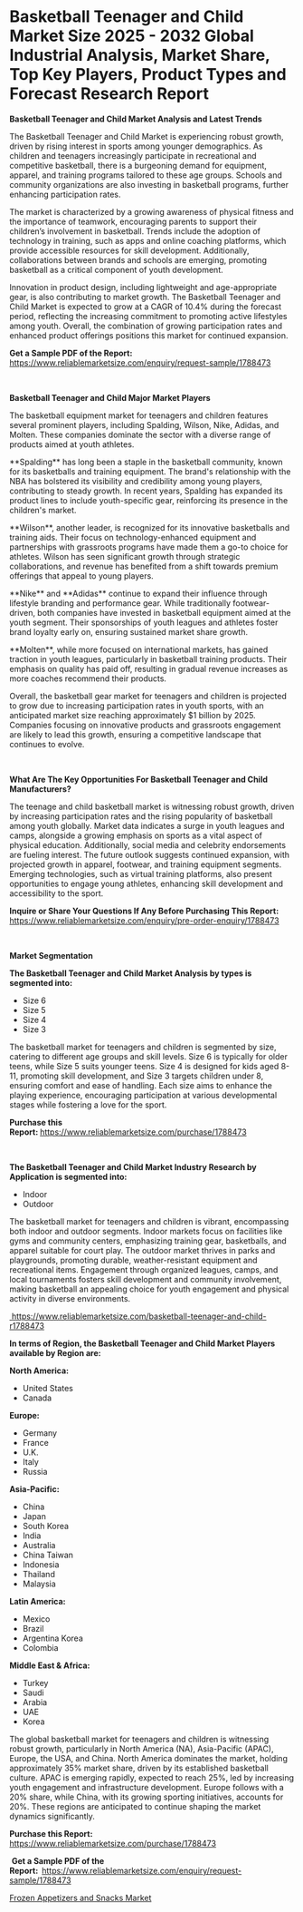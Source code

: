 <p><h1>Basketball Teenager and Child Market Size 2025 - 2032 Global Industrial Analysis, Market Share, Top Key Players, Product Types and Forecast Research Report</h1></p><p><strong>Basketball Teenager and Child Market Analysis and Latest Trends</strong></p>
<p><p>The Basketball Teenager and Child Market is experiencing robust growth, driven by rising interest in sports among younger demographics. As children and teenagers increasingly participate in recreational and competitive basketball, there is a burgeoning demand for equipment, apparel, and training programs tailored to these age groups. Schools and community organizations are also investing in basketball programs, further enhancing participation rates.</p><p>The market is characterized by a growing awareness of physical fitness and the importance of teamwork, encouraging parents to support their children’s involvement in basketball. Trends include the adoption of technology in training, such as apps and online coaching platforms, which provide accessible resources for skill development. Additionally, collaborations between brands and schools are emerging, promoting basketball as a critical component of youth development.</p><p>Innovation in product design, including lightweight and age-appropriate gear, is also contributing to market growth. The Basketball Teenager and Child Market is expected to grow at a CAGR of 10.4% during the forecast period, reflecting the increasing commitment to promoting active lifestyles among youth. Overall, the combination of growing participation rates and enhanced product offerings positions this market for continued expansion.</p></p>
<p><strong>Get a Sample PDF of the Report:&nbsp;</strong> <a href="https://www.reliablemarketsize.com/enquiry/request-sample/1788473?utm_campaign=3504&utm_medium=2&utm_source=Github&utm_content=ia&utm_term=05042025&utm_id=basketball-teenager-and-child">https://www.reliablemarketsize.com/enquiry/request-sample/1788473</a></p>
<p>&nbsp;</p>
<p><strong>Basketball Teenager and Child Major Market Players</strong></p>
<p><p>The basketball equipment market for teenagers and children features several prominent players, including Spalding, Wilson, Nike, Adidas, and Molten. These companies dominate the sector with a diverse range of products aimed at youth athletes.</p><p>**Spalding** has long been a staple in the basketball community, known for its basketballs and training equipment. The brand's relationship with the NBA has bolstered its visibility and credibility among young players, contributing to steady growth. In recent years, Spalding has expanded its product lines to include youth-specific gear, reinforcing its presence in the children's market.</p><p>**Wilson**, another leader, is recognized for its innovative basketballs and training aids. Their focus on technology-enhanced equipment and partnerships with grassroots programs have made them a go-to choice for athletes. Wilson has seen significant growth through strategic collaborations, and revenue has benefited from a shift towards premium offerings that appeal to young players.</p><p>**Nike** and **Adidas** continue to expand their influence through lifestyle branding and performance gear. While traditionally footwear-driven, both companies have invested in basketball equipment aimed at the youth segment. Their sponsorships of youth leagues and athletes foster brand loyalty early on, ensuring sustained market share growth.</p><p>**Molten**, while more focused on international markets, has gained traction in youth leagues, particularly in basketball training products. Their emphasis on quality has paid off, resulting in gradual revenue increases as more coaches recommend their products.</p><p>Overall, the basketball gear market for teenagers and children is projected to grow due to increasing participation rates in youth sports, with an anticipated market size reaching approximately $1 billion by 2025. Companies focusing on innovative products and grassroots engagement are likely to lead this growth, ensuring a competitive landscape that continues to evolve.</p></p>
<p>&nbsp;</p>
<p><strong>What Are The Key Opportunities For Basketball Teenager and Child Manufacturers?</strong></p>
<p><p>The teenage and child basketball market is witnessing robust growth, driven by increasing participation rates and the rising popularity of basketball among youth globally. Market data indicates a surge in youth leagues and camps, alongside a growing emphasis on sports as a vital aspect of physical education. Additionally, social media and celebrity endorsements are fueling interest. The future outlook suggests continued expansion, with projected growth in apparel, footwear, and training equipment segments. Emerging technologies, such as virtual training platforms, also present opportunities to engage young athletes, enhancing skill development and accessibility to the sport.</p></p>
<p><strong>Inquire or Share Your Questions If Any Before Purchasing This Report:</strong> <a href="https://www.reliablemarketsize.com/enquiry/pre-order-enquiry/1788473?utm_campaign=3504&utm_medium=2&utm_source=Github&utm_content=ia&utm_term=05042025&utm_id=basketball-teenager-and-child">https://www.reliablemarketsize.com/enquiry/pre-order-enquiry/1788473</a></p>
<p>&nbsp;</p>
<p><strong>Market Segmentation</strong></p>
<p><strong>The Basketball Teenager and Child Market Analysis by types is segmented into:</strong></p>
<p><ul><li>Size 6</li><li>Size 5</li><li>Size 4</li><li>Size 3</li></ul></p>
<p><p>The basketball market for teenagers and children is segmented by size, catering to different age groups and skill levels. Size 6 is typically for older teens, while Size 5 suits younger teens. Size 4 is designed for kids aged 8-11, promoting skill development, and Size 3 targets children under 8, ensuring comfort and ease of handling. Each size aims to enhance the playing experience, encouraging participation at various developmental stages while fostering a love for the sport.</p></p>
<p><strong>Purchase this Report:&nbsp;</strong><a href="https://www.reliablemarketsize.com/purchase/1788473?utm_campaign=3504&utm_medium=2&utm_source=Github&utm_content=ia&utm_term=05042025&utm_id=basketball-teenager-and-child">https://www.reliablemarketsize.com/purchase/1788473</a></p>
<p>&nbsp;</p>
<p><strong>The Basketball Teenager and Child Market Industry Research by Application is segmented into:</strong></p>
<p><ul><li>Indoor</li><li>Outdoor</li></ul></p>
<p><p>The basketball market for teenagers and children is vibrant, encompassing both indoor and outdoor segments. Indoor markets focus on facilities like gyms and community centers, emphasizing training gear, basketballs, and apparel suitable for court play. The outdoor market thrives in parks and playgrounds, promoting durable, weather-resistant equipment and recreational items. Engagement through organized leagues, camps, and local tournaments fosters skill development and community involvement, making basketball an appealing choice for youth engagement and physical activity in diverse environments.</p></p>
<p><a href="https://www.reliablemarketsize.com/basketball-teenager-and-child-r1788473?utm_campaign=3504&utm_medium=2&utm_source=Github&utm_content=ia&utm_term=05042025&utm_id=basketball-teenager-and-child">&nbsp;https://www.reliablemarketsize.com/basketball-teenager-and-child-r1788473</a></p>
<p><strong>In terms of Region, the Basketball Teenager and Child Market Players available by Region are:</strong></p>
<p>
    <p> <strong> North America: </strong>
        <ul>
            <li>United States</li>
            <li>Canada</li>
        </ul>
        </p> 
    <p> <strong> Europe: </strong>
        <ul>
            <li>Germany</li>
            <li>France</li>
            <li>U.K.</li>
            <li>Italy</li>
            <li>Russia</li>
        </ul>
        </p> 
    <p> <strong> Asia-Pacific: </strong>
        <ul>
            <li>China</li>
            <li>Japan</li>
            <li>South Korea</li>
            <li>India</li>
            <li>Australia</li>
            <li>China Taiwan</li>
            <li>Indonesia</li>
            <li>Thailand</li>
            <li>Malaysia</li>
        </ul>
        </p> 
    <p> <strong> Latin America: </strong>
        <ul>
            <li>Mexico</li>
            <li>Brazil</li>
            <li>Argentina Korea</li>
            <li>Colombia</li>
        </ul>
        </p> 
    <p> <strong> Middle East & Africa: </strong>
        <ul>
            <li>Turkey</li>
            <li>Saudi</li>
            <li>Arabia</li>
            <li>UAE</li>
            <li>Korea</li>
        </ul>
    </p>
    </p>
<p><p>The global basketball market for teenagers and children is witnessing robust growth, particularly in North America (NA), Asia-Pacific (APAC), Europe, the USA, and China. North America dominates the market, holding approximately 35% market share, driven by its established basketball culture. APAC is emerging rapidly, expected to reach 25%, led by increasing youth engagement and infrastructure development. Europe follows with a 20% share, while China, with its growing sporting initiatives, accounts for 20%. These regions are anticipated to continue shaping the market dynamics significantly.</p></p>
<p><strong>Purchase this Report: </strong><a href="https://www.reliablemarketsize.com/purchase/1788473?utm_campaign=3504&utm_medium=2&utm_source=Github&utm_content=ia&utm_term=05042025&utm_id=basketball-teenager-and-child">https://www.reliablemarketsize.com/purchase/1788473</a></p>
<p>&nbsp;<strong>Get a Sample PDF of the Report:&nbsp;&nbsp;</strong><a href="https://www.reliablemarketsize.com/enquiry/request-sample/1788473?utm_campaign=3504&utm_medium=2&utm_source=Github&utm_content=ia&utm_term=05042025&utm_id=basketball-teenager-and-child">https://www.reliablemarketsize.com/enquiry/request-sample/1788473</a></p>
<p><strong></strong></p>
<p><p><a href="https://github.com/hedbomkrahe/Market-Research-Report-List-1/blob/main/frozen-appetizers-and-snacks-market.md?utm_campaign=3504&utm_medium=2&utm_source=Github&utm_content=ia&utm_term=05042025&utm_id=basketball-teenager-and-child">Frozen Appetizers and Snacks Market</a></p></p>